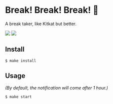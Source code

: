 # Break! Break! Break! 🍵

A break taker, like Kitkat but better.

<img src="https://raw.github.com/kud/break-break-break/master/preview-cli.png">

<img src="https://raw.github.com/kud/break-break-break/master/preview-notifier.jpg">

## Install

```
$ make install
```

## Usage

_(By default, the notification will come after 1 hour.)_

```
$ make start
```
